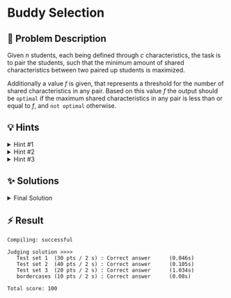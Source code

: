 # Buddy Selection

## 📝 Problem Description

Given $n$ students, each being defined through $c$ characteristics, the task is to pair the students, such that the minimum amount of shared characteristics between two paired up students is maximized.

Additionally a value $f$ is given, that represents a threshold for the number of shared characteristics in any pair. Based on this value $f$ the output should be `optimal` if the maximum shared characteristics in any pair is less than or equal to $f$, and `not optimal` otherwise.

## 💡 Hints

<details>

<summary>Hint #1</summary>

Think about how to model the problem to be able to use a known algorithm, that can give you pairs, maximizing certain properties.

</details>

<details>

<summary>Hint #2</summary>

We can model this problem as a graph, where each student represents a node. In this graph we can then define the edges such that we only need to find the maximum matching in this graph to solve the problem.

</details>

<details>

<summary>Hint #3</summary>

Note that to give the final output, we do not need to find the actual maximum matching. We only need to determine, whether a matching exists that covers all students and is greater than $f$ in terms of the number of shared characteristics in any pair.

</details>

## ✨ Solutions

<details>
<summary>Final Solution</summary>

This problem can be solved by modeling it as a graph problem, specifically by searching for a matching. 

The core idea is to translate the student pairing problem into a graph as the problem in this case becomes a matching problem.
*  **Vertices**: Each of the $N$ students is represented as a vertex in an undirected graph.
*  **Edges**: Edges are added between students based on their number of shared characteristics. Since the problem only requires us to determine whether a matching exists that covers all students and is greater than $f$ in terms of the number of shared characteristics in any pair, we only need to add edges between students who share more than $f$ characteristics.

If there exists a perfect matching (matching that contains all nodes) in this graph, we know that the previous assignment, defined by $f$ is `not optimal` as there exists a matching such that all students share $> f$ characteristics. If there does not exist a matching, the previous assignment was `optimal`. 
To determine whether the matching is perfect or not, we can simply look at the amount number of edges in the matching. The matching is perfect if it contains exactly $n/2$ edges, as each edge connects $2$ students.

**Note**: To efficiently count common characteristics between any two students, we can store each student's characteristics in a set (like `std::unordered_set`). This allows for very fast lookups.


```cpp
///1
#include<iostream>
#include<vector>
#include<unordered_set>

#include<boost/graph/adjacency_list.hpp>
#include<boost/graph/max_cardinality_matching.hpp>

using graph = boost::adjacency_list<boost::vecS, boost::vecS, boost::undirectedS>;
using vertex_desc = boost::graph_traits<graph>::vertex_descriptor;


int main() {
  std::ios_base::sync_with_stdio(false);
  
  int n_tests; std::cin >> n_tests;
  while(n_tests--) {
    int n, c, f; std::cin >> n >> c >> f;
    
    graph g(n);
    // Store a set for each student containing their characteristics
    std::vector<std::unordered_set<std::string>> students(n, std::unordered_set<std::string>{});
    
    // Build graph where nodes are students and nodes are only connected if students have more than f common characteristics
    for(int i = 0; i < n; i++) {
      for(int j = 0; j < c; j++) {
        std::string s; std::cin >> s;
        students[i].insert(s);
      }
      
      for(int j = 0; j < n; j++) {
        int count = 0;
        
        for(const std::string& x : students[i]) {
          if(students[j].find(x) != students[j].end()) {
            count++;
          }
          
          if(count > f) {
            boost::add_edge(i, j, g);
            break;
          }
        }
      }
    }
    
    // Find maximum matching using kruskals algorithm
    std::vector<vertex_desc> mate(n);
    boost::edmonds_maximum_cardinality_matching(g, boost::make_iterator_property_map(mate.begin(), boost::get(boost::vertex_index, g)));

    // Returns the number of edges in the matching
    int matching_size = boost::matching_size(g, boost::make_iterator_property_map(mate.begin(), boost::get(boost::vertex_index, g)));
    
    std::cout << (2 * matching_size == n ? "not optimal" : "optimal") << "\n";
  }
}
```
</details>

## ⚡ Result

```plaintext
Compiling: successful

Judging solution >>>>
   Test set 1  (30 pts / 2 s) : Correct answer      (0.046s)
   Test set 2  (40 pts / 2 s) : Correct answer      (0.105s)
   Test set 3  (20 pts / 2 s) : Correct answer      (1.034s)
   bordercases (10 pts / 2 s) : Correct answer      (0.08s)

Total score: 100
```